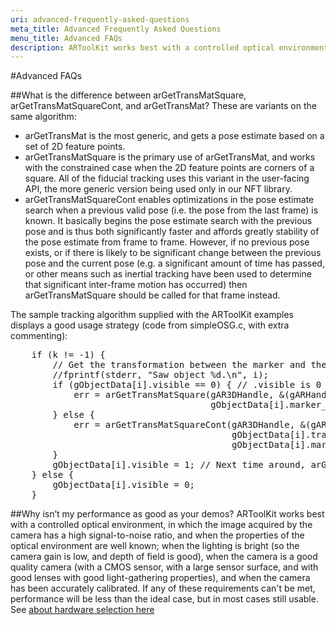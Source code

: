 ```yaml
---
uri: advanced-frequently-asked-questions
meta_title: Advanced Frequently Asked Questions
menu_title: Advanced FAQs
description: ARToolKit works best with a controlled optical environment, in which the image acquired by the camera has a high signal-to-noise ratio, and when the properties of the optical environment are well known.
---
```


#Advanced FAQs

##What is the difference between arGetTransMatSquare, arGetTransMatSquareCont, and arGetTransMat?
These are variants on the same algorithm:

- arGetTransMat is the most generic, and gets a pose estimate based on a set of 2D feature points.
- arGetTransMatSquare is the primary use of arGetTransMat, and works with the constrained case when the 2D feature points are corners of a square. All of the fiducial tracking uses this variant in the user-facing API, the more generic version being used only in our NFT library.
- arGetTransMatSquareCont enables optimizations in the pose estimate search when a previous valid pose (i.e. the pose from the last frame) is known. It basically begins the pose estimate search with the previous pose and is thus both significantly faster and affords greatly stability of the pose estimate from frame to frame. However, if no previous pose exists, or if there is likely to be significant change between the previous pose and the current pose (e.g. a significant amount of time has passed, or other means such as inertial tracking have been used to determine that significant inter-frame motion has occurred) then arGetTransMatSquare should be called for that frame instead.

The sample tracking algorithm supplied with the ARToolKit examples displays a good usage strategy (code from simpleOSG.c, with extra commenting):
<pre>
    if (k != -1) {
        // Get the transformation between the marker and the real camera.
        //fprintf(stderr, "Saw object %d.\n", i);
        if (gObjectData[i].visible == 0) { // .visible is 0 when the marker was not seen in the previous frame.
            err = arGetTransMatSquare(gAR3DHandle, &(gARHandle->markerInfo[k]),
                                      gObjectData[i].marker_width, gObjectData[i].trans);
        } else {
            err = arGetTransMatSquareCont(gAR3DHandle, &(gARHandle->markerInfo[k]),
                                          gObjectData[i].trans,
                                          gObjectData[i].marker_width, gObjectData[i].trans);
        }
        gObjectData[i].visible = 1; // Next time around, arGetTransMatSquareCont will be used.
    } else {
        gObjectData[i].visible = 0;
    }
</pre>

##Why isn’t my performance as good as your demos?
ARToolKit works best with a controlled optical environment, in which the image acquired by the camera has a high signal-to-noise ratio, and when the properties of the optical environment are well known; when the lighting is bright (so the camera gain is low, and depth of field is good), when the camera is a good quality camera (with a CMOS sensor, with a large sensor surface, and with good lenses with good light-gathering properties), and when the camera has been accurately calibrated. If any of these requirements can't be met, performance will be less than the ideal case, but in most cases still usable. See [about hardware selection here][about_hardware_selection]

[about_hardware_selection]: ../8_Advanced_Topics/about_hardware_selection.md
